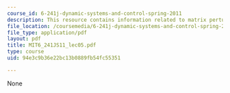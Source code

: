 ```yaml
---
course_id: 6-241j-dynamic-systems-and-control-spring-2011
description: This resource contains information related to matrix perturbations.
file_location: /coursemedia/6-241j-dynamic-systems-and-control-spring-2011/94e3c9b36e22bc13b0889fb54fc55351_MIT6_241JS11_lec05.pdf
file_type: application/pdf
layout: pdf
title: MIT6_241JS11_lec05.pdf
type: course
uid: 94e3c9b36e22bc13b0889fb54fc55351

---
```

None